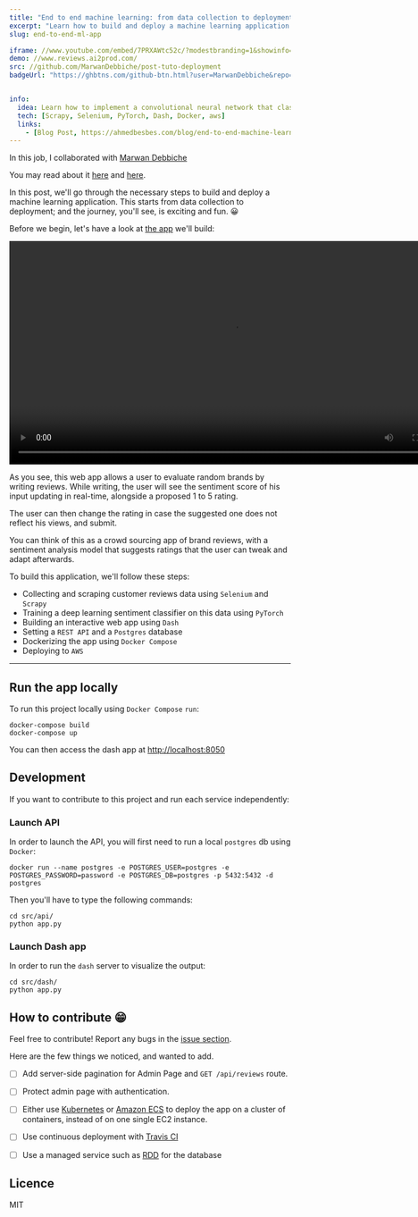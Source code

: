 ```yaml
---
title: "End to end machine learning: from data collection to deployment 🚀"
excerpt: "Learn how to build and deploy a machine learning application from scratch: an end-to-end tutorial to learn scraping, training a character level CNN for text classification, buidling an interactive responsive web app with Dash and Docker and deploying to AWS. You're in for a treat !"
slug: end-to-end-ml-app

iframe: //www.youtube.com/embed/7PRXAWtc52c/?modestbranding=1&showinfo=0&autohide=1&rel=0
demo: //www.reviews.ai2prod.com/
src: //github.com/MarwanDebbiche/post-tuto-deployment
badgeUrl: "https://ghbtns.com/github-btn.html?user=MarwanDebbiche&repo=post-tuto-deployment&type=star&count=true" 


info:
  idea: Learn how to implement a convolutional neural network that classifies knee injuries from MRI exams
  tech: [Scrapy, Selenium, PyTorch, Dash, Docker, aws]
  links: 
    - [Blog Post, https://ahmedbesbes.com/blog/end-to-end-machine-learning]
---
```



In this job, I collaborated with <a href="https://github.com/MarwanDebbiche">Marwan Debbiche</a>

You may read about it <a href="https://ahmedbesbes.com/blog/end-to-end-machine-learning">here</a> and <a href="https://marwandebbiche.com/posts/e2e-ml/">here</a>.

In this post, we'll go through the necessary steps to build and deploy a machine learning application. This starts from data collection to deployment; and the journey, you'll see, is exciting and fun. 😀

Before we begin, let's have a look at [the app](https://www.reviews.ai2prod.com/) we'll build:

<p align="center">
    <video height="400" autoplay="autoplay" controls loop>
    <source src="https://s3.eu-west-3.amazonaws.com/ahmedbesbes.com-assets/app.mp4" type="video/mp4">
    </video>
</p>

As you see, this web app allows a user to evaluate random brands by writing reviews. While writing, the user will see the sentiment score of his input updating in real-time, alongside a proposed 1 to 5 rating.

The user can then change the rating in case the suggested one does not reflect his views, and submit.

You can think of this as a crowd sourcing app of brand reviews, with a sentiment analysis model that suggests ratings that the user can tweak and adapt afterwards.

To build this application, we'll follow these steps:

- Collecting and scraping customer reviews data using `Selenium` and `Scrapy`
- Training a deep learning sentiment classifier on this data using `PyTorch`
- Building an interactive web app using `Dash`
- Setting a `REST API` and a `Postgres` database
- Dockerizing the app using `Docker Compose`
- Deploying to `AWS`

<hr>

## Run the app locally


To run this project locally using `Docker Compose` `run`: 

```
docker-compose build
docker-compose up
```
You can then access the dash app at [http://localhost:8050](http://localhost:8050)

## Development

If you want to contribute to this project and run each service independently:

### Launch API

In order to launch the API, you will first need to run a local `postgres` db using `Docker`:

```
docker run --name postgres -e POSTGRES_USER=postgres -e POSTGRES_PASSWORD=password -e POSTGRES_DB=postgres -p 5432:5432 -d postgres
```

Then you'll have to type the following commands:

```shell
cd src/api/
python app.py
```

### Launch Dash app

In order to run the `dash` server to visualize the output:

```shell
cd src/dash/
python app.py
```


## How to contribute 😁

Feel free to contribute! Report any bugs in the [issue section](https://github.com/MarwanDebbiche/post-tuto-deployment/issues).

Here are the few things we noticed, and wanted to add.

- [ ] Add server-side pagination for Admin Page and `GET /api/reviews` route.
- [ ] Protect admin page with authentication.
- [ ] Either use [Kubernetes](https://kubernetes.io) or [Amazon ECS](https://aws.amazon.com/ecs) to deploy the app on a cluster of containers, instead of on one single EC2 instance.
- [ ] Use continuous deployment with [Travis CI](https://travis-ci.org)
- [ ] Use a managed service such as [RDD](https://aws.amazon.com/rds/) for the database


## Licence

MIT
